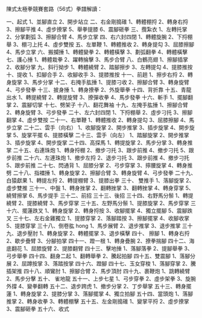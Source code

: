 陳式太極拳競賽套路（56式）拳譜解讀：

一、起式
1、並腳直立 2、開步站立
二、右金剛搗碓
1、轉體棚捋 2、轉身右捋 3、擦腳平推 4、虛步撩掌 5、舉拳提膝 6、震腳砸拳
三、攬紮衣
1、左轉托掌 2、分掌劃弧 3、擦腳合臂 4、馬步立掌
四、右六封四閉
1、轉體旋腕 2、下捋棚舉 3、棚刁上托 4、虛步雙按
五、左單鞭
1、轉體推收 2、轉身提勾 3、屈膝擦腳 4、馬步立掌
六、搬攔捶
1、轉體變拳 2、轉體橫擊 3、劃弧翻拳 4、轉體橫擊
七、護心捶
1、轉體栽拳 2、躍轉掄擊 3、馬步合臂
八、白鶴亮翅
1、擦腳插掌 2、收腳分掌
九、斜行拗步
1、轉體繞臂 2、踏腳擦步 3、左轉提勾 4、提膝推按
十、提收
1、扣腳合手 2、收腳收手 3、提膝推按
十一、前趟
1、擦步右捋 2、轉身旋掌 3、馬步分掌
十二、右掩手肱捶
1、提膝刁收 2、擦腳合臂 3、轉身旋臂 4、弓步發拳
十三、披身捶
1、轉身撩拳 2、外旋舉拳
十四、背折靠
十五、青龍出水
1、轉提繞臂 2、轉提旋臂 3、撩彈收拳 4、馬步發拳
十六、斬手
1、擺腳翻掌 2、震腳切掌
十七、劈架子
十八、翻花舞袖
十九、左掩手肱捶
1、擦腳合臂 2、轉身旋臂 3、弓步發拳
二十、左六封四閉
1、下捋棚舉 2、虛步刁托 3、擦腳翻掌 4、虛步雙按
二十一、右單鞭
1、轉體推收 2、轉身提勾 3、屈膝擦腳 4、馬步立掌
二十二、雲手（向右）
1、收腳旋掌 2、開步推掌 3、插步旋掌 4、開步旋掌 5、旋掌平擺 6、提膝橫擊
二十三、雲手（向左）
1、踏腳旋掌 2、開步推掌 3、插步旋掌 4、開步旋掌
二十四、高探馬
1、轉提旋掌 2、馬步分掌 3、轉身推掌
二十五、右連珠炮
1、轉身捋棚 2、撤步刁托 3、跟步前推 4、撤步刁托 5、跟步前推
二十六、左連珠炮
1、撤步左捋 2、退步刁托 3、跟步前推 4、撤步刁托 5、跟步前推
二十七、閃通背
1、屈膝分掌 2、弓步穿掌 3、擰腰旋掌 4、轉身推劈
二十八、指襠捶
1、轉身旋掌 2、擦腳合臂 3、轉身旋臂 4、弓步發拳
二十九、白猿獻果
1、轉提左捋 2、轉提棚臂 3、提膝出拳
三十、 雙推手
1、落腳旋掌 2、虛步雙推
三十一、中盤
1、轉身挫掌 2、翻轉挫掌 3、翻轉挫掌 4、轉身穿掌 5、繞臂擦掌 6、馬步提手
三十二、前招
三十三、後招
三十四、右野馬分鬃
1、轉提繞臂 2、提膝繞臂 3、馬步穿掌
三十五、左野馬分鬃
1、提膝旋掌 2、馬步穿掌
三十六、擺蓮跌叉
1、轉身旋掌 2、轉身捋按 3、收腳擺掌 4、獨立擺腳 5、震腳跌叉
三十七、左右金雞獨立
1、提膝穿掌 2、落腳踏按 3、擦腳擺掌 4、收腳收掌 5、提膝穿掌
三十八、倒卷肱 hong
1、馬步展臂 2、退步推掌 3、退步推掌
三十九、退步壓肘
1、轉身旋掌 2、轉體擺掌 3、退步橫擊
四十、 擦腳
1、轉身右捋 2、歇步疊臂 3、分腳拍掌
四十一、蹬一根
1、轉身疊腕 2、撩拳揣腳
四十二、海底翻花
1、屈膝旋臂 2、提膝翻臂
四十三、擊地捶
1、落腳落拳 2、提腳舉拳 3、弓步舉拳
四十四、翻身二起
1、翻轉舉拳 2、騰起拍腳
四十五、雙震腳
1、落腳分展 2、屈蹲按掌 3、落踏按掌
四十六、蹬腳
四十七、玉女穿梭
1、落腳穿掌 2、騰插架推
四十八、順鸞肘
1、擦腳合臂 2、馬步頂肘
四十九、裹鞭炮
1、跳轉繞臂 2、馬步分擊
五十、 雀地龍
五十一、上步七星
1、弓步穿拳 2、虛步架拳 3、旋腕外撐 4、變拳翻轉
五十二、退步跨虎
1、撤步分掌 2、丁步舉掌
五十三、轉身擺蓮
1、轉身旋掌 2、提膝分掌 3、落腳擺掌 4、獨立拍腳
五十四、當頭炮
1、落腳推掌 2、轉身收拳 3、轉體棚擊
五十五、左金剛搗碓
1、變掌平捋 2、虛步撩掌 3、震腳砸拳
五十六、收式
